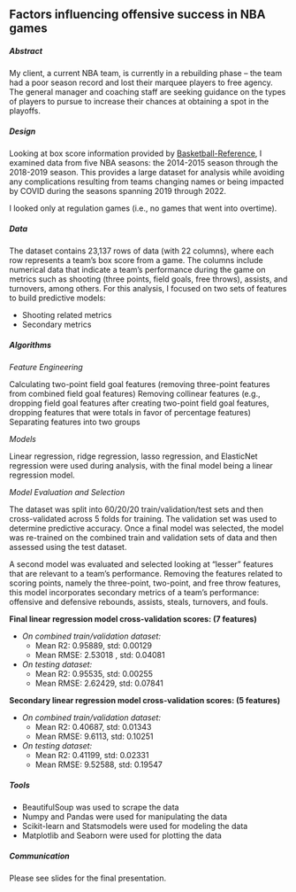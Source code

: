## Factors influencing offensive success in NBA games

##### Abstract

My client, a current NBA team, is currently in a rebuilding phase – the team had a poor season record and lost their marquee players to free agency. The general manager and coaching staff are seeking guidance on the types of players to pursue to increase their chances at obtaining a spot in the playoffs. 

##### Design

Looking at box score information provided by [Basketball-Reference](https://www.basketball-reference.com/), I examined data from five NBA seasons: the 2014-2015 season through the 2018-2019 season. This provides a large dataset for analysis while avoiding any complications resulting from teams changing names or being impacted by COVID during the seasons spanning 2019 through 2022.

I looked only at regulation games (i.e., no games that went into overtime).

##### Data

The dataset contains 23,137 rows of data (with 22 columns), where each row represents a team’s box score from a game. The columns include numerical data that indicate a team’s performance during the game on metrics such as shooting (three points, field goals, free throws), assists, and turnovers, among others. For this analysis, I focused on two sets of features to build predictive models:

- Shooting related metrics
- Secondary metrics

##### Algorithms

*Feature Engineering*

Calculating two-point field goal features (removing three-point features from combined field goal features)
Removing collinear features (e.g., dropping field goal features after creating two-point field goal features, dropping features that were totals in favor of percentage features)
Separating features into two groups

*Models*

Linear regression, ridge regression, lasso regression, and ElasticNet regression were used during analysis, with the final model being a linear regression model. 

*Model Evaluation and Selection*

The dataset was split into 60/20/20 train/validation/test sets and then cross-validated across 5 folds for training. The validation set was used to determine predictive accuracy. Once a final model was selected, the model was re-trained on the combined train and validation sets of data and then assessed using the test dataset.

A second model was evaluated and selected looking at “lesser” features that are relevant to a team’s performance. Removing the features related to scoring points, namely the three-point, two-point, and free throw features, this model incorporates secondary metrics of a team’s performance: offensive and defensive rebounds, assists, steals, turnovers, and fouls.

**Final linear regression model cross-validation scores: (7 features)**
- *On combined train/validation dataset:*
    - Mean R2: 0.95889, std: 0.00129
    - Mean RMSE: 2.53018 , std: 0.04081
- *On testing dataset:*
    - Mean R2: 0.95535, std: 0.00255
    - Mean RMSE: 2.62429, std: 0.07841

**Secondary linear regression model cross-validation scores: (5 features)**
- *On combined train/validation dataset:*
    - Mean R2: 0.40687, std: 0.01343
    - Mean RMSE: 9.6113, std: 0.10251
- *On testing dataset:*
    - Mean R2: 0.41199, std: 0.02331
    - Mean RMSE: 9.52588, std: 0.19547

##### Tools

- BeautifulSoup was used to scrape the data
- Numpy and Pandas were used for manipulating the data
- Scikit-learn and Statsmodels were used for modeling the data
- Matplotlib and Seaborn were used for plotting the data

##### Communication

Please see slides for the final presentation.


